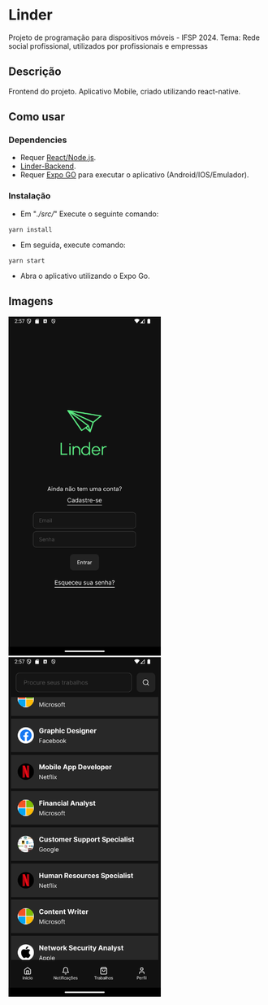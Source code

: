 # Linder

Projeto de programação para dispositivos móveis - IFSP 2024. Tema: Rede social profissional, utilizados por profissionais e empressas

## Descrição

Frontend do projeto. Aplicativo Mobile, criado utilizando react-native.

## Como usar

### Dependencies

* Requer [React/Node.js](https://nodejs.org/).
* [Linder-Backend](https://github.com/JvSecate/LINDER-Backend).
* Requer [Expo GO](https://expo.dev/go) para executar o aplicativo (Android/IOS/Emulador).

### Instalação

* Em "_./src/_" Execute o seguinte comando:
```
yarn install
```
* Em seguida, execute comando:
```
yarn start
```
* Abra o aplicativo utilizando o Expo Go.

## Imagens

<img alt="Login" src="./Screenshots/Login.png" width='300' align=""/>
<img alt="Login" src="./Screenshots/Home.png" width='300' align=""/>